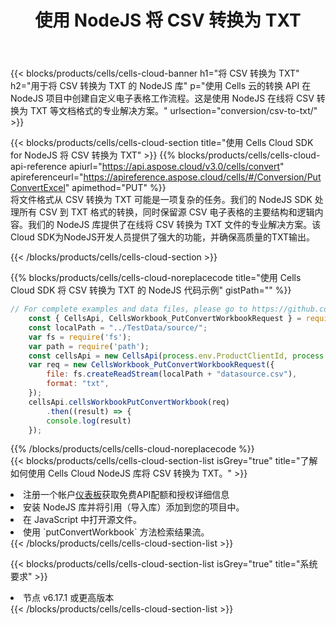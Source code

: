 ﻿---
title: 使用 NodeJS 将 CSV 转换为 TXT
description: 利用Aspose.Cells Cloud SDK for NodeJS将CSV格式文件转换为TXT格式文件。
kwords: Excel, Convert CSV to TXT, REST, NodeJS
howto: How to convert CSV to TXT using Aspose.Cells Cloud NodeJS library.
---
{{< blocks/products/cells/cells-cloud-banner h1="将 CSV 转换为 TXT" h2="用于将 CSV 转换为 TXT 的 NodeJS 库" p="使用 Cells 云的转换 API 在 NodeJS 项目中创建自定义电子表格工作流程。这是使用 NodeJS 在线将 CSV 转换为 TXT 等文档格式的专业解决方案。" urlsection="conversion/csv-to-txt/" >}}

{{< blocks/products/cells/cells-cloud-section title="使用 Cells Cloud SDK for NodeJS 将 CSV 转换为 TXT" >}}
{{% blocks/products/cells/cells-cloud-api-reference apiurl="https://api.aspose.cloud/v3.0/cells/convert" apireferenceurl="https://apireference.aspose.cloud/cells/#/Conversion/PutConvertExcel" apimethod="PUT" %}}
<br/>
将文件格式从 CSV 转换为 TXT 可能是一项复杂的任务。我们的 NodeJS SDK 处理所有 CSV 到 TXT 格式的转换，同时保留源 CSV 电子表格的主要结构和逻辑内容。我们的 NodeJS 库提供了在线将 CSV 转换为 TXT 文件的专业解决方案。该Cloud SDK为NodeJS开发人员提供了强大的功能，并确保高质量的TXT输出。

{{< /blocks/products/cells/cells-cloud-section >}}

{{% blocks/products/cells/cells-cloud-noreplacecode title="使用 Cells Cloud SDK 将 CSV 转换为 TXT 的 NodeJS 代码示例" gistPath="" %}}
 
```js
// For complete examples and data files, please go to https://github.com/aspose-cells-cloud/aspose-cells-cloud-node/
    const { CellsApi, CellsWorkbook_PutConvertWorkbookRequest } = require("asposecellscloud");
    const localPath = "../TestData/source/";
    var fs = require('fs');
    var path = require('path');
    const cellsApi = new CellsApi(process.env.ProductClientId, process.env.ProductClientSecret);
    var req = new CellsWorkbook_PutConvertWorkbookRequest({
        file: fs.createReadStream(localPath + "datasource.csv"),
        format: "txt",
    });
    cellsApi.cellsWorkbookPutConvertWorkbook(req)
        .then((result) => {
        console.log(result)
    });
```
 
{{% /blocks/products/cells/cells-cloud-noreplacecode %}}
<br/>
{{< blocks/products/cells/cells-cloud-section-list isGrey="true" title="了解如何使用 Cells Cloud NodeJS 库将 CSV 转换为 TXT。" >}}
<li>注册一个帐户<a href="https://dashboard.aspose.cloud/">仪表板</a>获取免费API配额和授权详细信息</li>
<li>安装 NodeJS 库并将引用（导入库）添加到您的项目中。</li>
<li>在 JavaScript 中打开源文件。</li>
<li>使用 `putConvertWorkbook` 方法检索结果流。</li>
{{< /blocks/products/cells/cells-cloud-section-list >}}

{{< blocks/products/cells/cells-cloud-section-list isGrey="true" title="系统要求" >}}
<li>节点 v6.17.1 或更高版本</li>
{{< /blocks/products/cells/cells-cloud-section-list >}}
